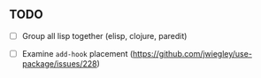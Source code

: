 ## TODO

- [ ] Group all lisp together (elisp, clojure, paredit)
- [ ] Examine `add-hook` placement (https://github.com/jwiegley/use-package/issues/228)

